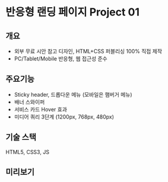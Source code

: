 # 반응형 랜딩 페이지 Project 01

## 개요
- 외부 무료 시안 참고 디자인, HTML+CSS 퍼블리싱 100% 직접 제작
- PC/Tablet/Mobile 반응형, 웹 접근성 준수

## 주요기능
- Sticky header, 드롭다운 메뉴 (모바일은 햄버거 메뉴)
- 배너 스와이퍼
- 서비스 카드 Hover 효과
- 미디어 쿼리 3단계 (1200px, 768px, 480px)

## 기술 스택
HTML5, CSS3, JS

## 미리보기
